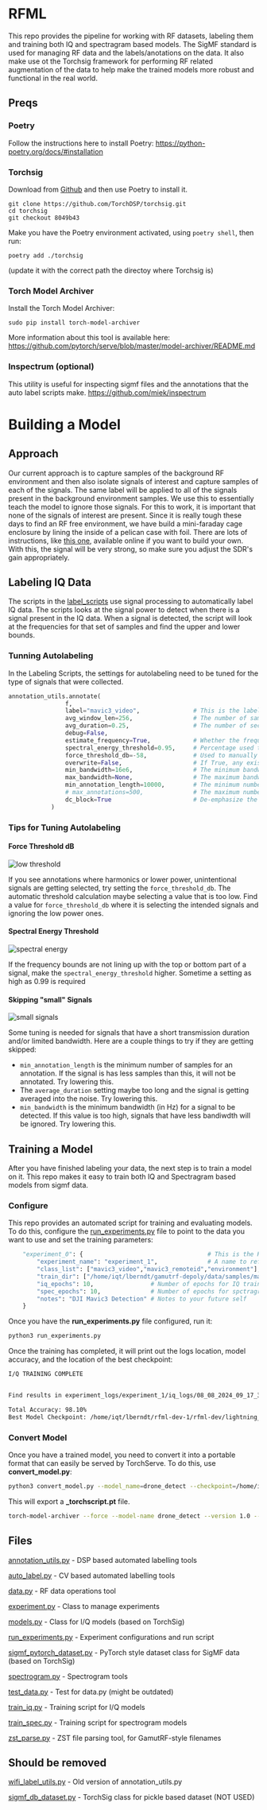 # RFML

This repo provides the pipeline for working with RF datasets, labeling them and training both IQ and spectragram based models. The SigMF standard is used for managing RF data and the labels/anotations on the data. It also make use ot the Torchsig framework for performing RF related augmentation of the data to help make the trained models more robust and functional in the real world.
 
## Preqs

### Poetry

Follow the instructions here to install Poetry: https://python-poetry.org/docs/#installation

### Torchsig

Download from [Github](https://github.com/TorchDSP/torchsig) and then use Poetry to install it.

```
git clone https://github.com/TorchDSP/torchsig.git
cd torchsig
git checkout 8049b43
```

Make you have the Poetry environment activated, using `poetry shell`, then run:

```
poetry add ./torchsig
```

(update it with the correct path the directoy where Torchsig is)

### Torch Model Archiver

Install the Torch Model Archiver:
```
sudo pip install torch-model-archiver
```

More information about this tool is available here: 
https://github.com/pytorch/serve/blob/master/model-archiver/README.md

### Inspectrum (optional)

This utility is useful for inspecting sigmf files and the annotations that the auto label scripts make.
https://github.com/miek/inspectrum



# Building a Model


## Approach

Our current approach is to capture samples of the background RF environment and then also isolate signals of interest and capture samples of each of the signals. The same label will be applied to all of the signals present in the background environment samples. We use this to essentially teach the model to ignore those signals. For this to work, it is important that none of the signals of interest are present. Since it is really tough these days to find an RF free environment, we have build a mini-faraday cage enclosure by lining the inside of a pelican case with foil. There are lots of instructions, like [this one](https://mosequipment.com/blogs/blog/build-your-own-faraday-cage), available online if you want to build your own. With this, the signal will be very strong, so make sure you adjust the SDR's gain appropriately.

## Labeling IQ Data

The scripts in the [label_scripts](./label_scripts/) use signal processing to automatically label IQ data. The scripts looks at the signal power to detect when there is a signal present in the IQ data. When a signal is detected, the script will look at the frequencies for that set of samples and find the upper and lower bounds.


### Tunning Autolabeling

In the Labeling Scripts, the settings for autolabeling need to be tuned for the type of signals that were collected.

```python
annotation_utils.annotate(
                f, 
                label="mavic3_video",               # This is the label that is applied to all of the matching annotations
                avg_window_len=256,                 # The number of samples over which to average signal power
                avg_duration=0.25,                  # The number of seconds, from the start of the recording to use to automatically calculate the SNR threshold, if it is None then all of the samples will be used
                debug=False,    
                estimate_frequency=True,            # Whether the frequency bounds for an annotation should be calculated. estimate_frequency needs to be enabled if you use min/max_bandwidth
                spectral_energy_threshold=0.95,     # Percentage used to determine the upper and lower frequency bounds for an annotation
                force_threshold_db=-58,             # Used to manually set the threshold used for detecting a signal and creating an annotation. If None, then the automatic threshold calcuation will be used instead.
                overwrite=False,                    # If True, any existing annotations in the .sigmf-meta file will be removed
                min_bandwidth=16e6,                 # The minimum bandwidth (in Hz) of a signal to annotate
                max_bandwidth=None,                 # The maximum bandwidth (in Hz) of a signal to annotate
                min_annotation_length=10000,        # The minimum numbers of samples in length a signal needs to be in order for it to be annotated. This is directly related to the sample rate a signal was captured at and does not take into account bandwidth. So 10000 samples at 20,000,000 samples per second, would mean a minimum transmission length of 0.0005 seconds
                # max_annotations=500,              # The maximum number of annotations to automatically add  
                dc_block=True                       # De-emphasize the DC spike when trying to calculate the frequencies for a signal
            )
```

### Tips for Tuning Autolabeling

#### Force Threshold dB
![low threshold](./images/low_threshold.png)

If you see annotations where harmonics or lower power, unintentional signals are getting selected, try setting the `force_threshold_db`. The automatic threshold calculation maybe selecting a value that is too low. Find a value for `force_threshold_db` where it is selecting the intended signals and ignoring the low power ones.

#### Spectral Energy Threshold
![spectral energy](./images/spectral_energy.png)

If the frequency bounds are not lining up with the top or bottom part of a signal, make the `spectral_energy_threshold` higher. Sometime a setting as high as 0.99 is required 

#### Skipping "small" Signals
![small signals](./images/min_annotation.png)

Some tuning is needed for signals that have a short transmission duration and/or limited bandwidth. Here are a couple things to try if they are getting skipped:
- `min_annotation_length` is the minimum number of samples for an annotation. If the signal is has less samples than this, it will not be annotated. Try lowering this.
- The `average_duration` setting maybe too long and the signal is getting averaged into the noise. Try lowering this.
- `min_bandwidth` is the minimum bandwidth (in Hz) for a signal to be detected. If this value is too high, signals that have less bandiwdth will be ignored. Try lowering this.

## Training a Model

After you have finished labeling your data, the next step is to train a model on it. This repo makes it easy to train both IQ and Spectragram based models from sigmf data. 

### Configure

This repo provides an automated script for training and evaluating models. To do this, configure the [run_experiments.py](./run_experiments.py) file to point to the data you want to use and set the training parameters:

```python
    "experiment_0": {                                   # This is the Key to use, it needs to be `experiment_` followed by an increasing number
        "experiment_name": "experiment_1",              # A name to refer to the experiment
        "class_list": ["mavic3_video","mavic3_remoteid","environment"],     # The labels that are present in the sigmf-meta files
        "train_dir": ["/home/iqt/lberndt/gamutrf-depoly/data/samples/mavic-30db", "/home/iqt/lberndt/gamutrf-depoly/data/samples/mavic-0db", "/home/iqt/lberndt/gamutrf-depoly/data/samples/environment"],  # The sigmf files to use, including the path to the file
        "iq_epochs": 10,                # Number of epochs for IQ training, if it is 0 or None, it will be skipped
        "spec_epochs": 10,              # Number of epochs for spctragram training, if it is 0 or None, it will be skipped
        "notes": "DJI Mavic3 Detection" # Notes to your future self
    }
```

Once you have the **run_experiments.py** file configured, run it:

```bash
python3 run_experiments.py
```

Once the training has completed, it will print out the logs location, model accuracy, and the location of the best checkpoint: 

```bash
I/Q TRAINING COMPLETE


Find results in experiment_logs/experiment_1/iq_logs/08_08_2024_09_17_32

Total Accuracy: 98.10%
Best Model Checkpoint: /home/iqt/lberndt/rfml-dev-1/rfml-dev/lightning_logs/version_5/checkpoints/experiment_logs/experiment_1/iq_checkpoints/checkpoint.ckpt
```

### Convert Model

Once you have a trained model, you need to convert it into a portable format that can easily be served by TorchServe. To do this, use **convert_model.py**:

```bash
python3 convert_model.py --model_name=drone_detect --checkpoint=/home/iqt/lberndt/rfml-dev-1/rfml-dev/lightning_logs/version_5/checkpoints/experiment_logs/experiment_1/iq_checkpoints/checkpoint.ckpt
```
This will export a **_torchscript.pt** file.

```bash
torch-model-archiver --force --model-name drone_detect --version 1.0 --serialized-file weights/drone_detect_torchscript.pt --handler custom_handlers/iq_custom_handler.py  --export-path models/ -r custom_handler/requirements.txt
```

## Files

[annotation_utils.py](annotation_utils.py) - DSP based automated labelling tools

[auto_label.py](auto_label.py) - CV based automated labelling tools

[data.py](data.py) - RF data operations tool

[experiment.py](experiment.py) - Class to manage experiments 

[models.py](models.py) - Class for I/Q models (based on TorchSig) 

[run_experiments.py](run_experiments.py) - Experiment configurations and run script

[sigmf_pytorch_dataset.py](sigmf_pytorch_dataset.py) - PyTorch style dataset class for SigMF data (based on TorchSig) 

[spectrogram.py](spectrogram.py) - Spectrogram tools 

[test_data.py](test_data.py) - Test for data.py (might be outdated)

[train_iq.py](train_iq.py) - Training script for I/Q models

[train_spec.py](train_spec.py) - Training script for spectrogram models

[zst_parse.py](zst_parse.py) - ZST file parsing tool, for GamutRF-style filenames  


## Should be removed 

[wifi_label_utils.py](wifi_label_utils.py) - Old version of annotation_utils.py

[sigmf_db_dataset.py](sigmf_db_dataset.py) - TorchSig class for pickle based dataset (NOT USED) 



